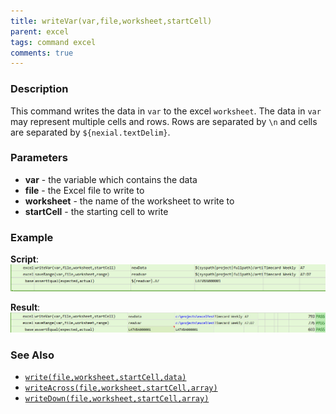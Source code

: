 ```yaml
---
title: writeVar(var,file,worksheet,startCell)
parent: excel
tags: command excel
comments: true
---
```



### Description
This command writes the data in `var` to the excel `worksheet`.  The data in `var` may represent multiple cells and 
rows.  Rows are separated by `\n` and cells are separated by `${nexial.textDelim}`.


### Parameters
- **var** - the variable which contains the data
- **file** - the Excel file to write to
- **worksheet** - the name of the worksheet to write to
- **startCell** - the starting cell to write


### Example
**Script**:<br/>
![](image/writeVar_01.png)

**Result**:<br/>
![](image/writeVar_02.png)


### See Also
- [`write(file,worksheet,startCell,data)`](write(file,worksheet,startCell,data))
- [`writeAcross(file,worksheet,startCell,array)`](writeAcross(file,worksheet,startCell,array))
- [`writeDown(file,worksheet,startCell,array)`](writeDown(file,worksheet,startCell,array))
